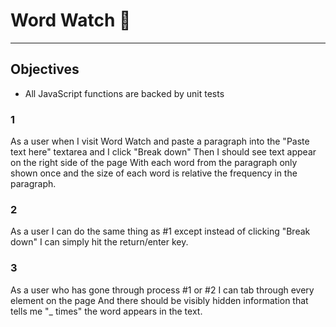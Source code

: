 # Word Watch 👀

---

## Objectives

* All JavaScript functions are backed by unit tests

### 1

As a user
when I visit Word Watch
and paste a paragraph into the "Paste text here" textarea
and I click "Break down"
Then I should see text appear on the right side of the page
With each word from the paragraph only shown once
and the size of each word is relative the frequency in the paragraph.

### 2

As a user
I can do the same thing as #1
except instead of clicking "Break down"
I can simply hit the return/enter key.

### 3

As a user who has gone through process #1 or #2
I can tab through every element on the page
And there should be visibly hidden information
that tells me "_ times" the word appears in the text.

